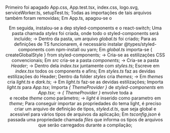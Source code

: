 Primeiro foi apagado App.css, App.test.tsx, index.css, logo.svg,
serviceWorker.ts, setupTest.ts;
Todas as importações de tais arquivos também foram removidas;
Em App.ts, apagou-se o <header>
Em seguida, instalou-se a dep styled-components e o react-switch;
Uma pasta chamada _styles_ foi criada, onde todo o styled-components será incluído;
-> Dentro da pasta, um arquivo _global.ts_ foi criado;
Para as definições de TS funcionarem, é necessário instalar @types/styled-components com npm-install ou yarn;
Em _global.ts_ importa-se { createGlobalStyle } from styled-components;
-> Cria-se as estilizações CSS convencionais;
Em _src_ cria-se a pasta _components_;
-> Cria-se a pasta _Header_;
-> Dentro dela _index.tsx_ juntamente com _styles.ts_;
Escreve em _index.tsx_ todos os components e afins;
Em _styles.ts_ faz as devidas estilizações do Header;
Dentro da folder _styles_ cria _themes_;
-> Em _themes_ cria _light.ts_ e _dark.ts_;
-> Em _light.ts_ faz-se as devidas estilizações;
Importa _light.ts_ para _App.tsx_;
Importa _{ ThemeProvider }_ de _styled-components_ em _App.tsx_;
-> _{ ThemeProvider }_ envolve toda a <div> e recebe _theme_ como parâmetro;
-> _light_ é inserido como parametro em _theme_;
Para conseguir importar as propriedades do tema light, é preciso criar
um arquivo de definição de tipos, _styled.d.ts_,
que seja global e acessível para vários tipos de arquivos da aplicação;
Em _tsconfig.json_ é passada uma propriedade chamada _files_ que informa
os tipos de arquivos que serão carregados durante a compilação;

